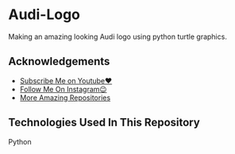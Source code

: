
# Audi-Logo

Making an amazing looking Audi logo using python turtle graphics.


## Acknowledgements

 - [Subscribe Me on Youtube❤️](https://www.youtube.com/@mehtabcodes)
 - [Follow Me On Instagram😉](https://www.instagram.com/mehtabcodesofficial/)
 - [More Amazing Repositories](https://github.com/mehtabcodes7)


## Technologies Used In This Repository
Python

